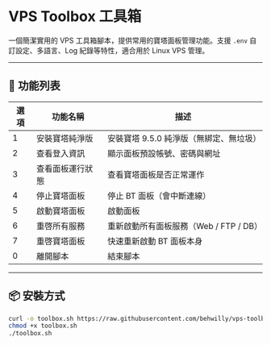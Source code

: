 # VPS Toolbox 工具箱

一個簡潔實用的 VPS 工具箱腳本，提供常用的寶塔面板管理功能。支援 `.env` 自訂設定、多語言、Log 紀錄等特性，適合用於 Linux VPS 管理。

---

## 🧰 功能列表

| 選項 | 功能名稱             | 描述                                      |
|------|----------------------|-------------------------------------------|
| 1    | 安裝寶塔純淨版       | 安裝寶塔 9.5.0 純淨版（無綁定、無垃圾）  |
| 2    | 查看登入資訊         | 顯示面板預設帳號、密碼與網址             |
| 3    | 查看面板運行狀態     | 查看寶塔面板是否正常運作                  |
| 4    | 停止寶塔面板         | 停止 BT 面板（會中斷連線）                |
| 5    | 啟動寶塔面板         | 啟動面板                                  |
| 6    | 重啓所有服務         | 重新啟動所有面板服務（Web / FTP / DB）   |
| 7    | 重啓寶塔面板         | 快速重新啟動 BT 面板本身                  |
| 0    | 離開腳本             | 結束腳本                                  |

---

## 📦 安裝方式

```bash
curl -o toolbox.sh https://raw.githubusercontent.com/behwilly/vps-toolbox/main/toolbox.sh
chmod +x toolbox.sh
./toolbox.sh
